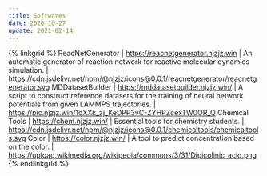 ```yaml
---
title: Softwares
date: 2020-10-27
update: 2021-02-14
---
```


{% linkgrid %}
ReacNetGenerator | https://reacnetgenerator.njzjz.win | An automatic generator of reaction network for reactive molecular dynamics simulation. | https://cdn.jsdelivr.net/npm/@njzjz/icons@0.0.1/reacnetgenerator/reacnetgenerator.svg
MDDatasetBuilder | https://mddatasetbuilder.njzjz.win/ | A script to construct reference datasets for the training of neural network potentials from given LAMMPS trajectories. | https://pic.njzjz.win/1dXXk_zj_KeDPP3vC-ZYHPZcexTW0OR_Q
Chemical Tools | https://chem.njzjz.win/ | Essential tools for chemistry students. | https://cdn.jsdelivr.net/npm/@njzjz/icons@0.0.1/chemicaltools/chemicaltools.svg
Color | https://color.njzjz.win/ | A tool to predict concentration based on the color. | https://upload.wikimedia.org/wikipedia/commons/3/31/Dipicolinic_acid.png
{% endlinkgrid %}


